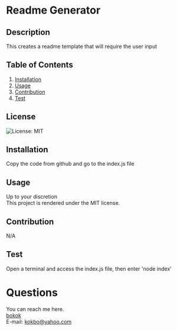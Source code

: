 
  # Readme Generator

  ## Description 
  This creates a readme template that will require the user input

  ## Table of Contents
  1. [Installation](#Installation)
  2. [Usage](#Usage)
  3. [Contribution](#Contribution)
  4. [Test](#Test)

  ## License
  ![License: MIT](https://img.shields.io/badge/License-MIT-yellow.svg)

  ## Installation
  Copy the code from github and go to the index.js file

  ## Usage 
  Up to your discretion<br>
  This project is rendered under the MIT license.

  ## Contribution
  N/A

  ## Test
  Open a terminal and access the index.js file, then enter 'node index'
  
  # Questions
   You can reach me here.<br>
   [bokok](github.com/bokok)<br>
   E-mail: <kokbo@yahoo.com>
